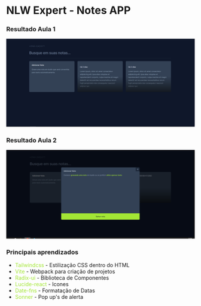 # NLW Expert - Notes APP

### Resultado Aula 1
<img src="public/images/resultado-aula-1.PNG" alt="Resultado Aula 1"/>

### Resultado Aula 2
<img src="public/images/resultado-aula-2.PNG" alt="Resultado Aula 2"/>

### Principais aprendizados
<ul>
  <li><span style="color: #a3e635">Tailwindcss</span> - Estilização CSS dentro do HTML</li>
  <li><span style="color: #a3e635">Vite</span> - Webpack para criação de projetos</li>
  <li><span style="color: #a3e635">Radix-ui</span> - Biblioteca de Componentes</li>
  <li><span style="color: #a3e635">Lucide-react</span> - Icones</li>
  <li><span style="color: #a3e635">Date-fns</span> - Formatação de Datas</li>
  <li><span style="color: #a3e635">Sonner</span> - Pop up's de alerta</li>
</ul>
